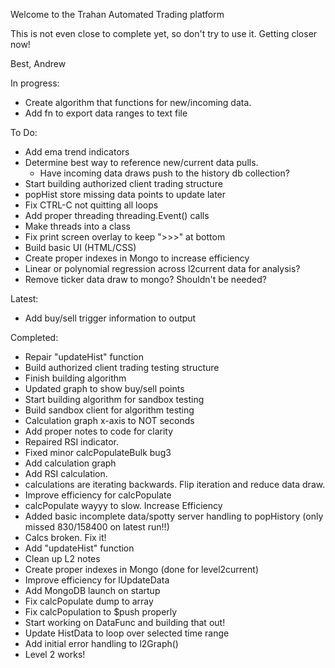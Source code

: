Welcome to the Trahan Automated Trading platform

This is not even close to complete yet, so don't try to use it. Getting closer now!

Best,
Andrew

In progress:
- Create algorithm that functions for new/incoming data.
- Add fn to export data ranges to text file

To Do:
- Add ema trend indicators
- Determine best way to reference new/current data pulls.
  * Have incoming data draws push to the history db collection?
- Start building authorized client trading structure
- popHist store missing data points to update later
- Fix CTRL-C not quitting all loops
- Add proper threading threading.Event() calls
- Make threads into a class
- Fix print screen overlay to keep ">>>" at bottom
- Build basic UI (HTML/CSS)
- Create proper indexes in Mongo to increase efficiency
- Linear or polynomial regression across l2current data for analysis?
- Remove ticker data draw to mongo? Shouldn't be needed?

Latest:
- Add buy/sell trigger information to output

Completed:
- Repair "updateHist" function
- Build authorized client trading testing structure
- Finish building algorithm
- Updated graph to show buy/sell points
- Start building algorithm for sandbox testing
- Build sandbox client for algorithm testing
- Calculation graph x-axis to NOT seconds
- Add proper notes to code for clarity
- Repaired RSI indicator.
- Fixed minor calcPopulateBulk bug3
- Add calculation graph
- Add RSI calculation.
- calculations are iterating backwards. Flip iteration and reduce data draw.
- Improve efficiency for calcPopulate
- calcPopulate wayyy to slow. Increase Efficiency
- Added basic incomplete data/spotty server handling to popHistory
    (only missed 830/158400 on latest run!!)
- Calcs broken. Fix it!
- Add "updateHist" function
- Clean up L2 notes
- Create proper indexes in Mongo (done for level2current)
- Improve efficiency for lUpdateData
- Add MongoDB launch on startup
- Fix calcPopulate dump to array
- Fix calcPopulation to $push properly
- Start working on DataFunc and building that out!
- Update HistData to loop over selected time range
- Add initial error handling to l2Graph()
- Level 2 works!
